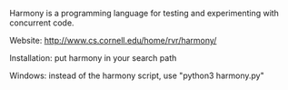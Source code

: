 Harmony is a programming language for testing and experimenting with
concurrent code.

Website: http://www.cs.cornell.edu/home/rvr/harmony/

Installation: put harmony in your search path

Windows: instead of the harmony script, use "python3 harmony.py"

